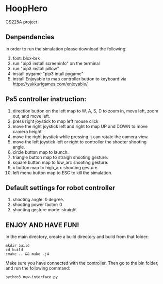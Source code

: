 # HoopHero
CS225A project
## Denpendencies
in order to run the simulation please download the following:
1. font: blox-brk
2. run "pip3 install screeninfo" on the terminal
3. run "pip3 install pillow"
4. install pygame "pip3 intall pygame"
5. install Enjoyable to map controller button to keyboard via https://yukkurigames.com/enjoyable/

## Ps5 controller instruction:
1. direction button on the left map to W, A, S, D to zoom in, move left, zoom out, and move left.
2. press right joystick to map left mouse click
3. move the right joystick left and right to map UP and DOWN to move camera height
4. move the right joystick while pressing it can rotate the camera view.
5. move the left joystick left or right to controller the shooter shooting angle.
6. circle button map to launch.
7. triangle button map to straigh shooting gesture.
8. square button map to low_arc shooting gesture.
9. x button map to high_arc shooting gesture.
10. left menu button map to ESC to kill the simulation.

## Default settings for robot controller
1. shooting angle: 0 degree.
2. shooting power factor: 0
3. shooting gesture mode: straight

## ENJOY AND HAVE FUN!

In the main directory, create a build directory and build from that folder:
```
mkdir build
cd build
cmake .. && make -j4
```
Make sure you have connected with the controller. Then go to the bin folder, and run the following command:
```
python3 new-interface.py
```
